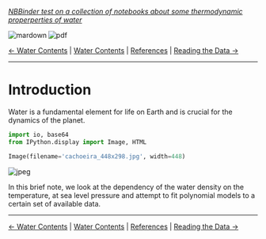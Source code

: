 <!--HEADER-->
[*NBBinder test on a collection of notebooks about some thermodynamic properperties of water*](https://github.com/rmsrosa/nbbinder)

<!--BADGES-->
<a href="https://nbviewer.jupyter.org/github/rmsrosa/nbbinder/blob/master/tests/nb_export_builds/nb_water_md/01.00-Introduction.md"><img align="left" src="https://img.shields.io/badge/view-markdown-orange" alt="mardown" title="View Markdown"></a>
&nbsp;<a href="https://nbviewer.jupyter.org/github/rmsrosa/nbbinder/blob/master/tests/nb_export_builds/nb_water_pdf/01.00-Introduction.pdf"><img align="left" src="https://img.shields.io/badge/view-pdf-blueviolet" alt="pdf" title="View PDF"></a>
&nbsp;

<!--NAVIGATOR-->
[<- Water Contents](00.00-Water_Contents.md) | [Water Contents](00.00-Water_Contents.md) | [References](BA.00-References.md) | [Reading the Data ->](02.00-Data.md)

---


# Introduction

Water is a fundamental element for life on Earth and is crucial for the dynamics of the planet.


```python
import io, base64
from IPython.display import Image, HTML
```


```python
Image(filename='cachoeira_448x298.jpg', width=448) 
```




![jpeg](output_5_0.jpg)



In this brief note, we look at the dependency of the water density on the temperature, at sea level pressure and attempt to fit polynomial models to a certain set of available data.

<!--NAVIGATOR-->

---
[<- Water Contents](00.00-Water_Contents.md) | [Water Contents](00.00-Water_Contents.md) | [References](BA.00-References.md) | [Reading the Data ->](02.00-Data.md)
